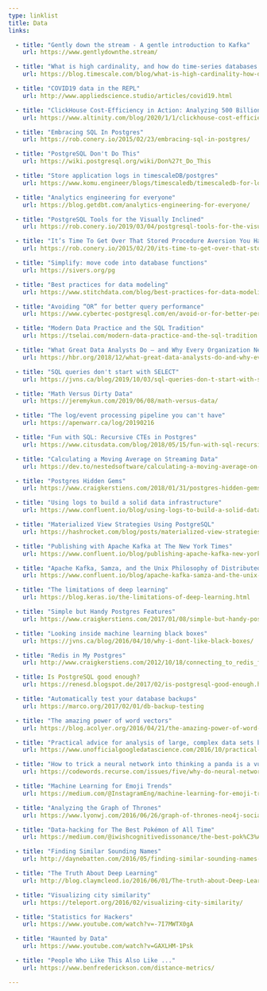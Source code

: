 ```yaml
---
type: linklist
title: Data
links:

  - title: "Gently down the stream - A gentle introduction to Kafka"
    url: https://www.gentlydownthe.stream/

  - title: "What is high cardinality, and how do time-series databases like InfluxDB and TimescaleDB compare?"
    url: https://blog.timescale.com/blog/what-is-high-cardinality-how-do-time-series-databases-influxdb-timescaledb-compare/

  - title: "COVID19 data in the REPL"
    url: http://www.appliedscience.studio/articles/covid19.html

  - title: "ClickHouse Cost-Efficiency in Action: Analyzing 500 Billion Rows on an Intel NUC"
    url: https://www.altinity.com/blog/2020/1/1/clickhouse-cost-efficiency-in-action-analyzing-500-billion-rows-on-an-intel-nuc

  - title: "Embracing SQL In Postgres"
    url: https://rob.conery.io/2015/02/23/embracing-sql-in-postgres/

  - title: "PostgreSQL Don't Do This"
    url: https://wiki.postgresql.org/wiki/Don%27t_Do_This

  - title: "Store application logs in timescaleDB/postgres"
    url: https://www.komu.engineer/blogs/timescaledb/timescaledb-for-logs

  - title: "Analytics engineering for everyone"
    url: https://blog.getdbt.com/analytics-engineering-for-everyone/

  - title: "PostgreSQL Tools for the Visually Inclined"
    url: https://rob.conery.io/2019/03/04/postgresql-tools-for-the-visually-inclined/

  - title: "It’s Time To Get Over That Stored Procedure Aversion You Have"
    url: https://rob.conery.io/2015/02/20/its-time-to-get-over-that-stored-procedure-aversion-you-have/

  - title: "Simplify: move code into database functions"
    url: https://sivers.org/pg

  - title: "Best practices for data modeling"
    url: https://www.stitchdata.com/blog/best-practices-for-data-modeling/

  - title: "Avoiding “OR” for better query performance"
    url: https://www.cybertec-postgresql.com/en/avoid-or-for-better-performance/

  - title: "Modern Data Practice and the SQL Tradition"
    url: https://tselai.com/modern-data-practice-and-the-sql-tradition.html

  - title: "What Great Data Analysts Do — and Why Every Organization Needs Them"
    url: https://hbr.org/2018/12/what-great-data-analysts-do-and-why-every-organization-needs-them

  - title: "SQL queries don't start with SELECT"
    url: https://jvns.ca/blog/2019/10/03/sql-queries-don-t-start-with-select/

  - title: "Math Versus Dirty Data"
    url: https://jeremykun.com/2019/06/08/math-versus-data/

  - title: "The log/event processing pipeline you can't have"
    url: https://apenwarr.ca/log/20190216

  - title: "Fun with SQL: Recursive CTEs in Postgres"
    url: https://www.citusdata.com/blog/2018/05/15/fun-with-sql-recursive-ctes/

  - title: "Calculating a Moving Average on Streaming Data"
    url: https://dev.to/nestedsoftware/calculating-a-moving-average-on-streaming-data-5a7k

  - title: "Postgres Hidden Gems"
    url: https://www.craigkerstiens.com/2018/01/31/postgres-hidden-gems/

  - title: "Using logs to build a solid data infrastructure"
    url: https://www.confluent.io/blog/using-logs-to-build-a-solid-data-infrastructure-or-why-dual-writes-are-a-bad-idea/

  - title: "Materialized View Strategies Using PostgreSQL"
    url: https://hashrocket.com/blog/posts/materialized-view-strategies-using-postgresql

  - title: "Publishing with Apache Kafka at The New York Times"
    url: https://www.confluent.io/blog/publishing-apache-kafka-new-york-times/

  - title: "Apache Kafka, Samza, and the Unix Philosophy of Distributed Data"
    url: https://www.confluent.io/blog/apache-kafka-samza-and-the-unix-philosophy-of-distributed-data/

  - title: "The limitations of deep learning"
    url: https://blog.keras.io/the-limitations-of-deep-learning.html

  - title: "Simple but Handy Postgres Features"
    url: https://www.craigkerstiens.com/2017/01/08/simple-but-handy-postgresql-features/

  - title: "Looking inside machine learning black boxes"
    url: https://jvns.ca/blog/2016/04/10/why-i-dont-like-black-boxes/

  - title: "Redis in My Postgres"
    url: http://www.craigkerstiens.com/2012/10/18/connecting_to_redis_from_postgres/

  - title: Is PostgreSQL good enough?
    url: https://renesd.blogspot.de/2017/02/is-postgresql-good-enough.html

  - title: "Automatically test your database backups"
    url: https://marco.org/2017/02/01/db-backup-testing

  - title: "The amazing power of word vectors"
    url: https://blog.acolyer.org/2016/04/21/the-amazing-power-of-word-vectors/

  - title: "Practical advice for analysis of large, complex data sets by a Google data scientist"
    url: https://www.unofficialgoogledatascience.com/2016/10/practical-advice-for-analysis-of-large.html

  - title: "How to trick a neural network into thinking a panda is a vulture"
    url: https://codewords.recurse.com/issues/five/why-do-neural-networks-think-a-panda-is-a-vulture

  - title: "Machine Learning for Emoji Trends"
    url: https://medium.com/@InstagramEng/machine-learning-for-emoji-trends-e676ac35e1d7/

  - title: "Analyzing the Graph of Thrones"
    url: https://www.lyonwj.com/2016/06/26/graph-of-thrones-neo4j-social-network-analysis/

  - title: "Data-hacking for The Best Pokémon of All Time"
    url: https://medium.com/@iwishcognitivedissonance/the-best-pok%C3%A9mon-of-all-time-eb222d69bf9#.jxqu0gcs9

  - title: "Finding Similar Sounding Names"
    url: http://daynebatten.com/2016/05/finding-similar-sounding-names-basics/

  - title: "The Truth About Deep Learning"
    url: http://blog.claymcleod.io/2016/06/01/The-truth-about-Deep-Learning/

  - title: "Visualizing city similarity"
    url: https://teleport.org/2016/02/visualizing-city-similarity/

  - title: "Statistics for Hackers"
    url: https://www.youtube.com/watch?v=-7I7MWTX0gA

  - title: "Haunted by Data"
    url: https://www.youtube.com/watch?v=GAXLHM-1Psk

  - title: "People Who Like This Also Like ..."
    url: https://www.benfrederickson.com/distance-metrics/

---
```




